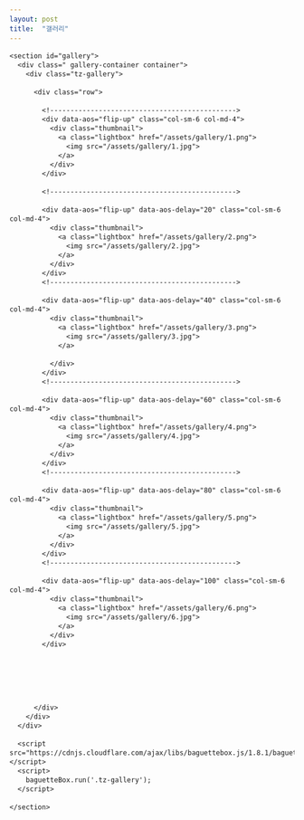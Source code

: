 ```yaml
---
layout: post
title:  "갤러리"
---
```


<!DOCTYPE html>
<html lang="en">

<head>
  <link rel="stylesheet" href="https://stackpath.bootstrapcdn.com/bootstrap/4.4.1/css/bootstrap.min.css"
    integrity="sha384-Vkoo8x4CGsO3+Hhxv8T/Q5PaXtkKtu6ug5TOeNV6gBiFeWPGFN9MuhOf23Q9Ifjh" crossorigin="anonymous">
  <link rel="stylesheet" href="https://cdnjs.cloudflare.com/ajax/libs/baguettebox.js/1.8.1/baguetteBox.min.css">
  <link href="./css/thumbnail-gallery.css" rel="stylesheet" />

  <style>
    .tz-gallery {
      padding: 40px;
    }

    .tz-gallery .thumbnail {
      padding: 0;
      margin-bottom: 30px;
      background-color: #fff;
      border-radius: 4px;
      border: none;
      transition: 0.15s ease-in-out;
      box-shadow: 0 8px 15px rgba(0, 0, 0, 0.06);
    }

    .tz-gallery .thumbnail:hover {
      transform: translateY(-10px) scale(1.02);
    }

    .baguetteBox-button {
      background-color: transparent !important;
    }


    .carousel-inner>.item>a>img,
    .carousel-inner>.item>img,
    .img-responsive,
    .thumbnail a>img,
    .thumbnail>img {
      display: block;
      max-width: 100%;
      height: auto;
    }
  </style>

</head>

<body>


  <main>


    <section id="gallery">
      <div class=" gallery-container container">
        <div class="tz-gallery">

          <div class="row">

            <!---------------------------------------------->
            <div data-aos="flip-up" class="col-sm-6 col-md-4">
              <div class="thumbnail">
                <a class="lightbox" href="/assets/gallery/1.png">
                  <img src="/assets/gallery/1.jpg">
                </a>
              </div>
            </div>

            <!---------------------------------------------->

            <div data-aos="flip-up" data-aos-delay="20" class="col-sm-6 col-md-4">
              <div class="thumbnail">
                <a class="lightbox" href="/assets/gallery/2.png">
                  <img src="/assets/gallery/2.jpg">
                </a>
              </div>
            </div>
            <!---------------------------------------------->

            <div data-aos="flip-up" data-aos-delay="40" class="col-sm-6 col-md-4">
              <div class="thumbnail">
                <a class="lightbox" href="/assets/gallery/3.png">
                  <img src="/assets/gallery/3.jpg">
                </a>

              </div>
            </div>
            <!---------------------------------------------->

            <div data-aos="flip-up" data-aos-delay="60" class="col-sm-6 col-md-4">
              <div class="thumbnail">
                <a class="lightbox" href="/assets/gallery/4.png">
                  <img src="/assets/gallery/4.jpg">
                </a>
              </div>
            </div>
            <!---------------------------------------------->

            <div data-aos="flip-up" data-aos-delay="80" class="col-sm-6 col-md-4">
              <div class="thumbnail">
                <a class="lightbox" href="/assets/gallery/5.png">
                  <img src="/assets/gallery/5.jpg">
                </a>
              </div>
            </div>
            <!---------------------------------------------->

            <div data-aos="flip-up" data-aos-delay="100" class="col-sm-6 col-md-4">
              <div class="thumbnail">
                <a class="lightbox" href="/assets/gallery/6.png">
                  <img src="/assets/gallery/6.jpg">
                </a>
              </div>
            </div>






          </div>
        </div>
      </div>

      <script src="https://cdnjs.cloudflare.com/ajax/libs/baguettebox.js/1.8.1/baguetteBox.min.js"></script>
      <script>
        baguetteBox.run('.tz-gallery');
      </script>

    </section>


  </main>


</html>
